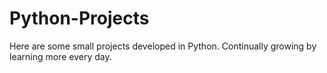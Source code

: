 # Python-Projects
Here are some small projects developed in Python. Continually growing by learning more every day.
